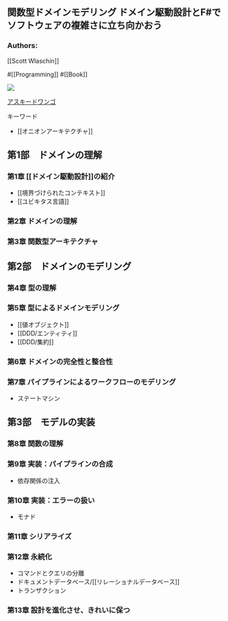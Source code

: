 ## 関数型ドメインモデリング ドメイン駆動設計とF#でソフトウェアの複雑さに立ち向かおう

### Authors:
[[Scott Wlaschin]]

#[[Programming]] #[[Book]]

![](https://64.media.tumblr.com/c8a2317e7e796671fa2ac6deaf0d6e1b/39ad9d2c77efd826-5b/s2048x3072/8b62a7a2f05481eb786b4aa92590a84a1c75f92c.jpg)

[アスキードワンゴ](https://asciidwango.jp/post/754242099814268928/%E9%96%A2%E6%95%B0%E5%9E%8B%E3%83%89%E3%83%A1%E3%82%A4%E3%83%B3%E3%83%A2%E3%83%87%E3%83%AA%E3%83%B3%E3%82%B0)

キーワード

- [[オニオンアーキテクチャ]]

## 第1部　ドメインの理解
### 第1章 [[ドメイン駆動設計]]の紹介
- [[境界づけられたコンテキスト]]
- [[ユビキタス言語]]
### 第2章 ドメインの理解
### 第3章 関数型アーキテクチャ
## 第2部　ドメインのモデリング
### 第4章 型の理解
### 第5章 型によるドメインモデリング
- [[値オブジェクト]]
- [[DDD/エンティティ]]
- [[DDD/集約]]
### 第6章 ドメインの完全性と整合性
### 第7章 パイプラインによるワークフローのモデリング
- ステートマシン
## 第3部　モデルの実装
### 第8章 関数の理解
### 第9章 実装：パイプラインの合成
- 依存関係の注入
### 第10章 実装：エラーの扱い
- モナド
### 第11章 シリアライズ
### 第12章 永続化
- コマンドとクエリの分離
- ドキュメントデータベース/[[リレーショナルデータベース]]
- トランザクション
### 第13章 設計を進化させ、きれいに保つ